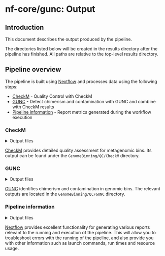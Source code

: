 # nf-core/gunc: Output

## Introduction

This document describes the output produced by the pipeline. 

The directories listed below will be created in the results directory after the pipeline has finished. All paths are relative to the top-level results directory.

## Pipeline overview

The pipeline is built using [Nextflow](https://www.nextflow.io/) and processes data using the following steps:

- [CheckM](#CheckM) - Quality Control with CheckM 
- [GUNC](#GUNC) - Detect chimerism and contamination with GUNC and combine with CheckM results
- [Pipeline information](#pipeline-information) - Report metrics generated during the workflow execution

### CheckM

<details markdown="1">
<summary>Output files</summary>

- `CheckM/`
  - `*_wf.tsv`: Summary tables for each sample
  - `*_qa.txt`: Quality assessment files
  - `bins/`: Contains genes and HMM analysis files for each metagenomic bin.
  - `storage/`:  Stores extended bin statistics and marker gene stats.

</details>

[CheckM](https://ecogenomics.github.io/CheckM/) provides detailed quality assessment for metagenomic bins. Its output can be found under the `GenomeBinning/QC/CheckM` directory.

### GUNC

<details markdown="1">
<summary>Output files</summary>

- `gunc/`
  - `raw/`: Contains raw GUNC analysis files for each sample
  - `checkmmerged/`: Provides merged GUNC and CheckM results for comprehensive analysis

</details>

[GUNC](https://grp-bork.embl-community.io/gunc/) identifies chimerism and contamination in genomic bins. The relevant outputs are located in the `GenomeBinning/QC/GUNC` directory.

### Pipeline information

<details markdown="1">
<summary>Output files</summary>

- `pipeline_info/`
  - Reports generated by Nextflow: `execution_report.html`, `execution_timeline.html`, `execution_trace.txt` and `pipeline_dag.dot`/`pipeline_dag.svg`.
  - Reformatted samplesheet files used as input to the pipeline: `samplesheet.valid.csv`.
  - Parameters used by the pipeline run: `params.json`.

</details>

[Nextflow](https://www.nextflow.io/docs/latest/tracing.html) provides excellent functionality for generating various reports relevant to the running and execution of the pipeline. This will allow you to troubleshoot errors with the running of the pipeline, and also provide you with other information such as launch commands, run times and resource usage.
